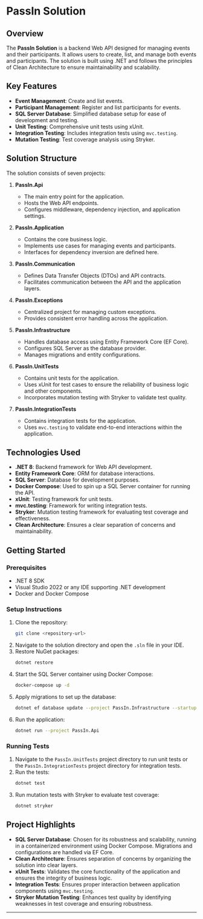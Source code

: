 
# PassIn Solution

## Overview
The **PassIn Solution** is a backend Web API designed for managing events and their participants. It allows users to create, list, and manage both events and participants. The solution is built using .NET and follows the principles of Clean Architecture to ensure maintainability and scalability.

## Key Features
- **Event Management**: Create and list events.
- **Participant Management**: Register and list participants for events.
- **SQL Server Database**: Simplified database setup for ease of development and testing.
- **Unit Testing**: Comprehensive unit tests using xUnit.
- **Integration Testing**: Includes integration tests using `mvc.testing`.
- **Mutation Testing**: Test coverage analysis using Stryker.

## Solution Structure
The solution consists of seven projects:

1. **PassIn.Api**
   - The main entry point for the application.
   - Hosts the Web API endpoints.
   - Configures middleware, dependency injection, and application settings.

2. **PassIn.Application**
   - Contains the core business logic.
   - Implements use cases for managing events and participants.
   - Interfaces for dependency inversion are defined here.

3. **PassIn.Communication**
   - Defines Data Transfer Objects (DTOs) and API contracts.
   - Facilitates communication between the API and the application layers.

4. **PassIn.Exceptions**
   - Centralized project for managing custom exceptions.
   - Provides consistent error handling across the application.

5. **PassIn.Infrastructure**
   - Handles database access using Entity Framework Core (EF Core).
   - Configures SQL Server as the database provider.
   - Manages migrations and entity configurations.

6. **PassIn.UnitTests**
   - Contains unit tests for the application.
   - Uses xUnit for test cases to ensure the reliability of business logic and other components.
   - Incorporates mutation testing with Stryker to validate test quality.

7. **PassIn.IntegrationTests**
   - Contains integration tests for the application.
   - Uses `mvc.testing` to validate end-to-end interactions within the application.

## Technologies Used
- **.NET 8**: Backend framework for Web API development.
- **Entity Framework Core**: ORM for database interactions.
- **SQL Server**: Database for development purposes.
- **Docker Compose**: Used to spin up a SQL Server container for running the API.
- **xUnit**: Testing framework for unit tests.
- **mvc.testing**: Framework for writing integration tests.
- **Stryker**: Mutation testing framework for evaluating test coverage and effectiveness.
- **Clean Architecture**: Ensures a clear separation of concerns and maintainability.

## Getting Started

### Prerequisites
- .NET 8 SDK
- Visual Studio 2022 or any IDE supporting .NET development
- Docker and Docker Compose

### Setup Instructions
1. Clone the repository:
   ```bash
   git clone <repository-url>
   ```
2. Navigate to the solution directory and open the `.sln` file in your IDE.
3. Restore NuGet packages:
   ```bash
   dotnet restore
   ```
4. Start the SQL Server container using Docker Compose:
   ```bash
   docker-compose up -d
   ```
5. Apply migrations to set up the database:
   ```bash
   dotnet ef database update --project PassIn.Infrastructure --startup-project PassIn.Api
   ```
6. Run the application:
   ```bash
   dotnet run --project PassIn.Api
   ```

### Running Tests
1. Navigate to the `PassIn.UnitTests` project directory to run unit tests or the `PassIn.IntegrationTests` project directory for integration tests.
2. Run the tests:
   ```bash
   dotnet test
   ```
3. Run mutation tests with Stryker to evaluate test coverage:
   ```bash
   dotnet stryker
   ```

## Project Highlights
- **SQL Server Database**: Chosen for its robustness and scalability, running in a containerized environment using Docker Compose. Migrations and configurations are handled via EF Core.
- **Clean Architecture**: Ensures separation of concerns by organizing the solution into clear layers.
- **xUnit Tests**: Validates the core functionality of the application and ensures the integrity of business logic.
- **Integration Tests**: Ensures proper interaction between application components using `mvc.testing`.
- **Stryker Mutation Testing**: Enhances test quality by identifying weaknesses in test coverage and ensuring robustness.

---

